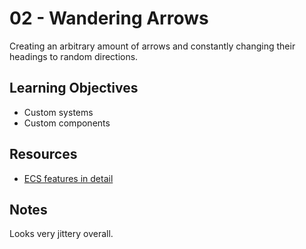 # 02 - Wandering Arrows #
Creating an arbitrary amount of arrows and constantly changing their headings to random directions.


Learning Objectives
---
- Custom systems
- Custom components


Resources
---
- [ECS features in detail](https://github.com/Unity-Technologies/EntityComponentSystemSamples/blob/master/Documentation/content/ecs_in_detail.md)


Notes
---
Looks very jittery overall.
